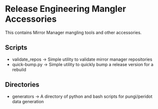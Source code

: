 Release Engineering Mangler Accessories
==================================================

This contains Mirror Manager mangling tools and other accessories.

Scripts
-------

* validate_repos -> Simple utility to validate mirror manager repositories
* quick-bump.py -> Simple utility to quickly bump a release version for a rebuild

Directories
-----------

* generators -> A directory of python and bash scripts for pungi/peridot data generation
